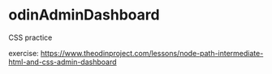 # odinAdminDashboard
 CSS practice

exercise: https://www.theodinproject.com/lessons/node-path-intermediate-html-and-css-admin-dashboard
